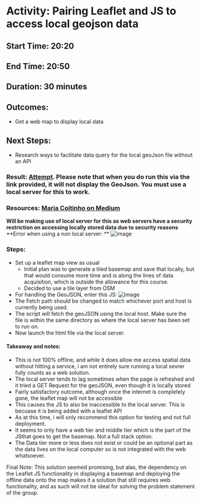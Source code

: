 # Activity: Pairing Leaflet and JS to access local geojson data
## Start Time: 20:20
## End Time: 20:50
## Duration: 30 minutes
## Outcomes:
- Get a web map to display local data
## Next Steps:
- Research ways to facilitate data query for the local geoJson file without an API
### Result: [Attempt](). Please note that when you do run this via the link provided, it will not display the GeoJson. You must use a local server for this to work. 
### Resources: [Maria Coitinho on Medium](https://medium.com/@brasildu/fetch-get-request-on-local-api-6beb290ec50b)
**Will be making use of local server for this as web servers have a security restriction on accessing locally stored data due to security reasons**
**Error when using a non local server: **
![image](https://github.com/reddrabbit/Technical-Dev-Log/assets/146376039/34ca55f1-964f-4fae-aca9-2293d0b42cd3)
### Steps:
- Set up a leaflet map view as usual
  - Initial plan was to generate a tiled basemap and save that locally, but that would consume more time and is along the lines of data acquisition, which is outside
   the allowance for this course.
  - Decided to use a tile layer from OSM
- For handling the GeoJSON, enter this JS:
![image](https://github.com/reddrabbit/Technical-Dev-Log/assets/146376039/2d2d4bdd-578e-4303-830b-f98cfe48aea2)
- The Fetch path should be changed to match whichever port and host is currently being used. 
- The script will fetch the geoJSON using the local host. Make sure the file is within the same directory as where the local server has been set to run on.
- Now launch the html file via the local server.

#### Takeaway and notes:
- This is not 100% offline, and while it does allow me access spatial data without hitting a service, i am not entirely sure running a local sevrer
  fully counts as a web solution.
- The local server tends to lag sometimes when the page is refreshed and it tried a GET Request for the geoJSON, even though it is locally stored
- Fairly satisfactory outcome, although once the internet is completely gone, the leaflet map will not be accessible
- This causes the JS to also be inaccessible to the local server. This is becuase it is being added with a leaflet API
- As at this time, i will only recommend this option for testing and not full deployment.
- It seems to only have a web tier and middle tier which is the part of the JSthat goes to get the basemap. Not a full stack option.
- The Data tier more or less does not exist or could be an optional part as the data lives on the local computer so is not integrated with the web whatsoever.

Final Note:
This solution seemed promising, but alas, the dependency on the Leaflet JS functionality in displaying a basemap and deploying the offline data onto the map makes it
a solution that still requires web functionality, and as such will not be ideal for solving the problem statement of the group. 
